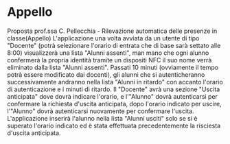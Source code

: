 # Appello
Proposta prof.ssa C. Pellecchia - Rilevazione automatica delle presenze in classe(Appello)
L'applicazione una volta avviata da un utente di tipo "Docente" (potrà selezionare l'orario di entrata che di base sarà settato alle 8:00) visualizzerà una lista "Alunni assenti", man mano che ogni alunno confermerà la propria identità tramite un dispositi NFC il suo nome verrà eliminato dalla lista "Alunni assenti". Passati 10 minuti (ovviamente il tempo potrà essere modificato dai docenti), gli alunni che si autenticheranno successivamente andranno nella lista "Alunni in ritardo" con accanto l'orario di autenticazione e i minuti di ritardo.
Il "Docente" avrà una sezione "Uscita anticipata" dove dovrà indicare l'orario, e l'"Alunno" dovrà autenticarsi per confermare la richiesta d'uscita anticipata, dopo l'orario indicato per uscire, l'"Alunno" dovrà autenticarsi nuovamente per confermare l'uscita. L'applicazione inserirà l'alunno nella lista "Alunni usciti" solo se si è superato l'orario indicato ed è stata effettuata precedentemente la risciesta d'uscita anticipata.
